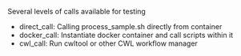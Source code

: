 Several levels of calls available for testing
* direct_call: Calling process_sample.sh directly from container
* docker_call: Instantiate docker container and call scripts within it
* cwl_call: Run cwltool or other CWL workflow manager


